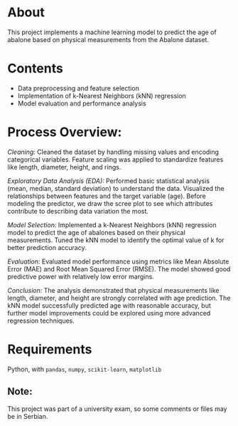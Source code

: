 # About
This project implements a machine learning model to predict the age of abalone based on physical measurements from the Abalone dataset.

# Contents
* Data preprocessing and feature selection
* Implementation of k-Nearest Neighbors (kNN) regression
* Model evaluation and performance analysis

# Process Overview:
_Cleaning:_
Cleaned the dataset by handling missing values and encoding categorical variables. Feature scaling was applied to standardize features like length, diameter, height, and rings.

_Exploratory Data Analysis (EDA):_
Performed basic statistical analysis (mean, median, standard deviation) to understand the data. Visualized the relationships between features and the target variable (age). Before modeling the predictor,
we draw the scree plot to see which attributes contribute to describing data variation the most. 

_Model Selection:_
Implemented a k-Nearest Neighbors (kNN) regression model to predict the age of abalones based on their physical measurements. Tuned the kNN model to identify the optimal value of k for better prediction accuracy.

_Evaluation:_
Evaluated model performance using metrics like Mean Absolute Error (MAE) and Root Mean Squared Error (RMSE). The model showed good predictive power with relatively low error margins.

_Conclusion:_
The analysis demonstrated that physical measurements like length, diameter, and height are strongly correlated with age prediction.
The kNN model successfully predicted age with reasonable accuracy, but further model improvements could be explored using more advanced regression techniques.

# Requirements
Python, with `pandas`, `numpy`, `scikit-learn`, `matplotlib`

## Note: 
This project was part of a university exam, so some comments or files may be in Serbian.
